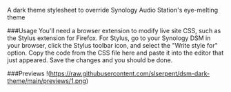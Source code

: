 A dark theme stylesheet to override Synology Audio Station's eye-melting theme

###Usage
You'll need a browser extension to modify live site CSS, such as the Stylus extension for Firefox. For Stylus, go to your Synology DSM in your browser, click the Stylus toolbar icon, and select the "Write style for" option. Copy the code from the CSS file here and paste it into the editor that just appeared. Save the changes and you should be done.


###Previews
!(https://raw.githubusercontent.com/slserpent/dsm-dark-theme/main/previews/1.png)